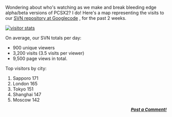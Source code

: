 <div class="single-article">

<div class="item-page clearfix">

<div style="text-align:center;">

</div>

Wondering about who's watching as we make and break bleeding edge
alpha/beta versions of PCSX2? I do! Here's a map representing the visits
to our [SVN repository at Googlecode](http://code.google.com/p/pcsx2/) ,
for the past 2 weeks.  
  
[![visitor
stats](/images/stories/frontend/devblog/googlecode_stats_256_thumb.png)](/images/stories/frontend/devblog/googlecode_stats_256.png)  
  
On average, our SVN totals per day:

-   900 unique viewers
-   3,200 visits (3.5 visits per viewer)
-   9,500 page views in total.

  
Top visitors by city:  
  
1. Sapporo 171  
2. London 165  
3. Tokyo 151  
4. Shanghai 147  
5. Moscow 142  
  

<div
style="font-style: italic; font-size: 10pt; font-weight: bold; text-align: right;">

[Post a Comment!](http://forums.pcsx2.net/thread-11329.html)

</div>

</div>

</div>
